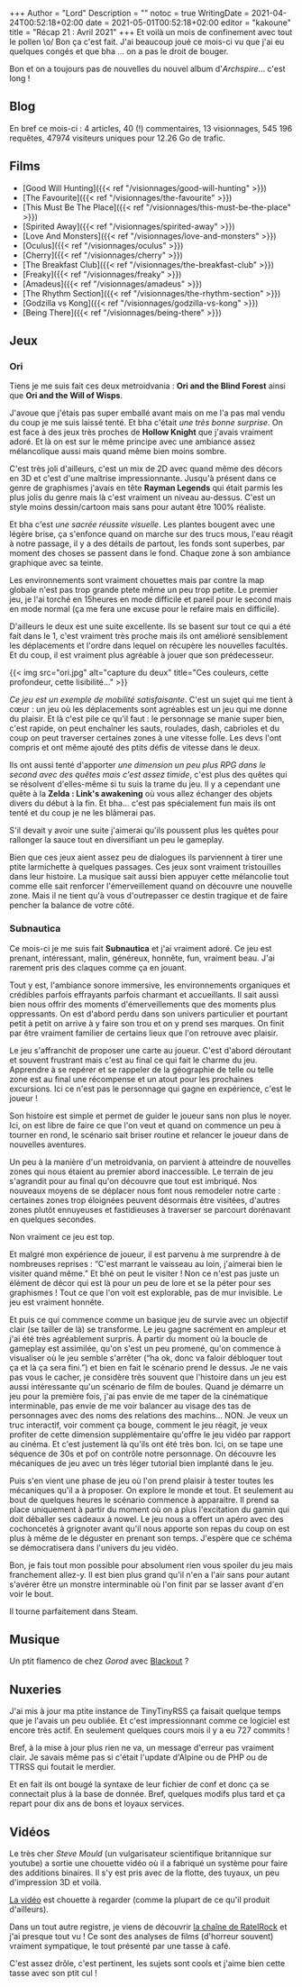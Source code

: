 +++
Author = "Lord"
Description = ""
notoc = true
WritingDate = 2021-04-24T00:52:18+02:00
date = 2021-05-01T00:52:18+02:00
editor = "kakoune"
title = "Récap 21 : Avril 2021"
+++
Et voilà un mois de confinement avec tout le pollen \o/
Bon ça c'est fait.
J'ai beaucoup joué ce mois-ci vu que j'ai eu quelques congés et que bha … on a pas le droit de bouger.

Bon et on a toujours pas de nouvelles du nouvel album d'*Archspire*… c'est long !

## Blog

En bref ce mois-ci : 4 articles, 40 (!) commentaires, 13 visionnages, 545 196 requêtes, 47974 visiteurs uniques pour 12.26 Go de trafic.

## Films

  - [Good Will Hunting]({{< ref "/visionnages/good-will-hunting" >}})
  - [The Favourite]({{< ref "/visionnages/the-favourite" >}})
  - [This Must Be The Place]({{< ref "/visionnages/this-must-be-the-place" >}})
  - [Spirited Away]({{< ref "/visionnages/spirited-away" >}})
  - [Love And Monsters]({{< ref "/visionnages/love-and-monsters" >}})
  - [Oculus]({{< ref "/visionnages/oculus" >}})
  - [Cherry]({{< ref "/visionnages/cherry" >}})
  - [The Breakfast Club]({{< ref "/visionnages/the-breakfast-club" >}})
  - [Freaky]({{< ref "/visionnages/freaky" >}})
  - [Amadeus]({{< ref "/visionnages/amadeus" >}})
  - [The Rhythm Section]({{< ref "/visionnages/the-rhythm-section" >}})
  - [Godzilla vs Kong]({{< ref "/visionnages/godzilla-vs-kong" >}})
  - [Being There]({{< ref "/visionnages/being-there" >}})

## Jeux
### Ori
Tiens je me suis fait ces deux metroidvania : **Ori and the Blind Forest** ainsi que **Ori and the Will of Wisps**.

J'avoue que j'étais pas super emballé avant mais on me l'a pas mal vendu du coup je me suis laissé tenté.
Et bha c'était *une très bonne surprise*.
On est face à des jeux très proches de **Hollow Knight** que j'avais vraiment adoré.
Et là on est sur le même principe avec une ambiance assez mélancolique aussi mais quand même bien moins sombre.

C'est très joli d'ailleurs, c'est un mix de 2D avec quand même des décors en 3D et c'est d'une maîtrise impressionnante.
Jusqu'à présent dans ce genre de graphismes j'avais en tête **Rayman Legends** qui était parmis les plus jolis du genre mais là c'est vraiment un niveau au-dessus.
C'est un style moins dessin/cartoon mais sans pour autant être 100% réaliste.

Et bha c'est *une sacrée réussite visuelle*.
Les plantes bougent avec une légère brise, ça s'enfonce quand on marche sur des trucs mous, l'eau réagit à notre passage, il y a des détails de partout, les fonds sont superbes, par moment des choses se passent dans le fond.
Chaque zone à son ambiance graphique avec sa teinte.

Les environnements sont vraiment chouettes mais par contre la map globale n'est pas trop grande ptete même un peu trop petite.
Le premier jeu, je l'ai torché en 15heures en mode difficile et pareil pour le second mais en mode normal (ça me fera une excuse pour le refaire mais en difficile).

D'ailleurs le deux est une suite excellente.
Ils se basent sur tout ce qui a été fait dans le 1, c'est vraiment très proche mais ils ont amélioré sensiblement les déplacements et l'ordre dans lequel on récupère les nouvelles facultés.
Et du coup, il est vraiment plus agréable à jouer que son prédecesseur.

{{< img src="ori.jpg" alt="capture du deux" title="Ces couleurs, cette profondeur, cette lisibilité…" >}}

*Ce jeu est un exemple de mobilité satisfaisante*.
C'est un sujet qui me tient à cœur : un jeu où les déplacements sont agréables est un jeu qui me donne du plaisir.
Et là c'est pile ce qu'il faut : le personnage se manie super bien, c'est rapide, on peut enchaîner les sauts, roulades, dash, cabrioles et du coup on peut traverser certaines zones à une vitesse folle.
Les devs l'ont compris et ont même ajouté des ptits défis de vitesse dans le deux.

Ils ont aussi tenté d'apporter *une dimension un peu plus RPG dans le second avec des quêtes mais c'est assez timide*, c'est plus des quêtes qui se résolvent d'elles-même si tu suis la trame du jeu.
Il y a cependant une quête à la **Zelda : Link's awakening** où vous allez échanger des objets divers du début à la fin.
Et bha… c'est pas spécialement fun mais ils ont tenté et du coup je ne les blâmerai pas.

S'il devait y avoir une suite j'aimerai qu'ils poussent plus les quêtes pour rallonger la sauce tout en diversifiant un peu le gameplay.

Bien que ces jeux aient assez peu de dialogues ils parviennent à tirer une ptite larmichette à quelques passages.
Ces jeux sont vraiment tristouilles dans leur histoire.
La musique sait aussi bien appuyer cette mélancolie tout comme elle sait renforcer l'émerveillement quand on découvre une nouvelle zone.
Mais il ne tient qu'à vous d'outrepasser ce destin tragique et de faire pencher la balance de votre côté.

### Subnautica
Ce mois-ci je me suis fait **Subnautica** et j'ai vraiment adoré.
Ce jeu est prenant, intéressant, malin, généreux, honnête, fun, vraiment beau.
J'ai rarement pris des claques comme ça en jouant.

Tout y est, l'ambiance sonore immersive, les environnements organiques et crédibles parfois effrayants parfois charmant et accueillants.
Il sait aussi bien nous offrir des moments d'émerveillements que des moments plus oppressants.
On est d'abord perdu dans son univers particulier et pourtant petit à petit on arrive à y faire son trou et on y prend ses marques.
On finit par être vraiment familier de certains lieux que l'on retrouve avec plaisir.

Le jeu s'affranchit de proposer une carte au joueur.
C'est d'abord déroutant et souvent frustrant mais c'est au final ce qui fait le charme du jeu.
Apprendre à se repérer et se rappeler de la géographie de telle ou telle zone est au final une récompense et un atout pour les prochaines excursions.
Ici ce n'est pas le personnage qui gagne en expérience, c'est le joueur !

Son histoire est simple et permet de guider le joueur sans non plus le noyer.
Ici, on est libre de faire ce que l'on veut et quand on commence un peu à tourner en rond, le scénario sait briser routine et relancer le joueur dans de nouvelles aventures.

Un peu à la manière d'un metroidvania, on parvient à atteindre de nouvelles zones qui nous étaient au premier abord inaccessible.
Le terrain de jeu s'agrandit pour au final qu'on découvre que tout est imbriqué.
Nos nouveaux moyens de se déplacer nous font nous remodeler notre carte : certaines zones trop éloignées peuvent désormais être visitées, d'autres zones plutôt ennuyeuses et fastidieuses à traverser se parcourt dorénavant en quelques secondes.

Non vraiment ce jeu est top.

Et malgré mon expérience de joueur, il est parvenu à me surprendre à de nombreuses reprises : “C'est marrant le vaisseau au loin, j'aimerai bien le visiter quand même.”
Et bhé on peut le visiter !
Non ce n'est pas juste un élément de décor qui est là pour un peu de lore et se la péter pour ses graphismes !
Tout ce que l'on voit est explorable, pas de mur invisible.
Le jeu est vraiment honnête.

Et puis ce qui commence comme un basique jeu de survie avec un objectif clair (se tailler de là) se transforme.
Le jeu gagne sacrément en ampleur et j'ai été très agréablement surpris.
À partir du moment où la boucle de gameplay est assimilée, qu'on s'est un peu promené, qu'on commence à visualiser où le jeu semble s'arrêter (“ha ok, donc va faloir débloquer tout ça et là ça sera fini.”) et bien en fait le scénario prend le dessus.
Je ne vais pas vous le cacher, je considère très souvent que l'histoire dans un jeu est aussi intéressante qu'un scénario de film de boules.
Quand je démarre un jeu pour la première fois, j'ai pas envie de me taper de la cinématique interminable, pas envie de me voir balancer au visage des tas de personnages avec des noms des relations des machins…
NON.
Je veux un truc interactif, voir comment ça bouge, comment le jeu réagit, je veux profiter de cette dimension supplémentaire qu'offre le jeu vidéo par rapport au cinéma.
Et c'est justement là qu'ils ont été très bon.
Ici, on se tape une séquence de 30s et pof on contrôle notre personnage.
On découvre les mécaniques de jeu avec un très léger tutorial bien implanté dans le jeu.

Puis s'en vient une phase de jeu où l'on prend plaisir à tester toutes les mécaniques qu'il a à proposer.
On explore le monde et tout.
Et seulement au bout de quelques heures le scénario commence à apparaitre.
Il prend sa place uniquement à partir du moment où on a plus l'excitation du gamin qui doit déballer ses cadeaux à nowel.
Le jeu nous a offert un apéro avec des cochoncetés à grignoter avant qu'il nous apporte son repas du coup on est plus à même de le déguster en prenant son temps.
J'espère que ce schéma se démocratisera dans l'univers du jeu vidéo.

Bon, je fais tout mon possible pour absolument rien vous spoiler du jeu mais franchement allez-y.
Il est bien plus grand qu'il n'en a l'air sans pour autant s'avérer être un monstre interminable où l'on finit par se lasser avant d'en voir le bout.

Il tourne parfaitement dans Steam.

## Musique
Un ptit flamenco de chez *Gorod* avec [Blackout](https://www.youtube.com/watch?v=iePXtozhgUo) ?

## Nuxeries
J'ai mis à jour ma ptite instance de TinyTinyRSS ça faisait quelque temps que je l'avais un peu oubliée.
Et c'est impressionnant comme ce logiciel est encore très actif.
En seulement quelques cours mois il y a eu 727 commits !

Bref, à la mise à jour plus rien ne va, un message d'erreur pas vraiment clair.
Je savais même pas si c'était l'update d'Alpine ou de PHP ou de TTRSS qui foutait le merdier.

Et en fait ils ont bougé la syntaxe de leur fichier de conf et donc ça se connectait plus à la base de donnée.
Bref, quelques modifs plus tard et ça repart pour dix ans de bons et loyaux services.

## Vidéos
Le très cher *Steve Mould* (un vulgarisateur scientifique britannique sur youtube) a sortie une chouette vidéo où il a fabriqué un système pour faire des additions binaires.
Il s'y est pris avec de la flotte, des tuyaux, un peu d'impression 3D et voilà.

[La vidéo](https://www.youtube.com/watch?v=IxXaizglscw) est chouette à regarder (comme la plupart de ce qu'il produit d'ailleurs).

Dans un tout autre registre, je viens de découvrir [la chaîne de RatelRock](https://www.youtube.com/channel/UCaVWxVObKsthKR92x6bz7zA/videos) et j'ai presque tout vu !
Ce sont des analyses de films (d'horreur souvent) vraiment sympatique, le tout présenté par une tasse à café.

C'est assez drôle, c'est pertinent, les sujets sont cools et j'aime bien cette tasse avec son ptit cul !

